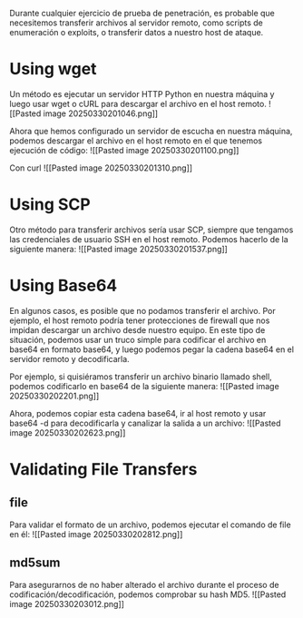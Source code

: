 
Durante cualquier ejercicio de prueba de penetración, es probable que necesitemos transferir archivos al servidor remoto, como scripts de enumeración o exploits, o transferir datos a nuestro host de ataque.

# Using wget

Un método es ejecutar un servidor HTTP Python en nuestra máquina y luego usar wget o cURL para descargar el archivo en el host remoto.
![[Pasted image 20250330201046.png]]

Ahora que hemos configurado un servidor de escucha en nuestra máquina, podemos descargar el archivo en el host remoto en el que tenemos ejecución de código:
![[Pasted image 20250330201100.png]]

Con curl 
![[Pasted image 20250330201310.png]]

# Using SCP

Otro método para transferir archivos sería usar SCP, siempre que tengamos las credenciales de usuario SSH en el host remoto. Podemos hacerlo de la siguiente manera:
![[Pasted image 20250330201537.png]]


# Using Base64
En algunos casos, es posible que no podamos transferir el archivo. Por ejemplo, el host remoto podría tener protecciones de firewall que nos impidan descargar un archivo desde nuestro equipo.
En este tipo de situación, podemos usar un truco simple para codificar el archivo en base64 en formato base64, y luego podemos pegar la cadena base64 en el servidor remoto y decodificarla.

Por ejemplo, si quisiéramos transferir un archivo binario llamado shell, podemos codificarlo en base64 de la siguiente manera:
![[Pasted image 20250330202201.png]]

Ahora, podemos copiar esta cadena base64, ir al host remoto y usar base64 -d para decodificarla y canalizar la salida a un archivo:
![[Pasted image 20250330202623.png]]

# Validating File Transfers

## file
Para validar el formato de un archivo, podemos ejecutar el comando de file en él:
![[Pasted image 20250330202812.png]]

## md5sum
Para asegurarnos de no haber alterado el archivo durante el proceso de codificación/decodificación, podemos comprobar su hash MD5.
![[Pasted image 20250330203012.png]]

